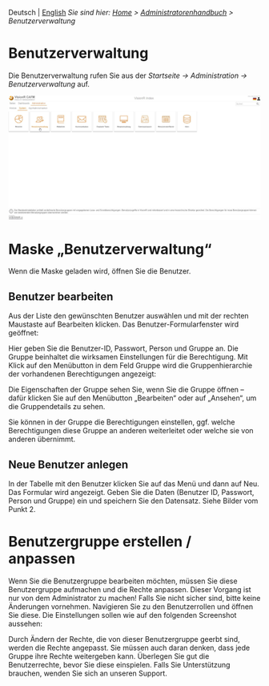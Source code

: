<!-- TITLE: Benutzerverwaltung -->
<!-- SUBTITLE: Überblick Benutzerverwaltung -->

Deutsch | [English](/en/admin-guide)
*Sie sind hier: [Home](/home/) > [Administratorenhandbuch](/de/admin-guide) > Benutzerverwaltung*

# Benutzerverwaltung

Die Benutzerverwaltung rufen Sie aus der *Startseite -> Administration -> Benutzerverwaltung* auf.

![Vr Benutzervewaltung Uberblick](/uploads/administration/vr-benutzervewaltung-uberblick.jpg "Vr Benutzervewaltung Uberblick")
 
# Maske „Benutzerverwaltung“
Wenn die Maske geladen wird, öffnen Sie die Benutzer. 



 
## Benutzer bearbeiten
Aus der Liste den gewünschten Benutzer auswählen und mit der rechten Maustaste auf Bearbeiten klicken. Das Benutzer-Formularfenster wird geöffnet:
 

Hier geben Sie die Benutzer-ID, Passwort, Person und Gruppe an. Die Gruppe beinhaltet die wirksamen Einstellungen für die Berechtigung. Mit Klick auf den Menübutton in dem Feld Gruppe wird die Gruppenhierarchie der vorhandenen Berechtigungen angezeigt:
 

Die Eigenschaften der Gruppe sehen Sie, wenn Sie die Gruppe öffnen – dafür klicken Sie auf den Menübutton „Bearbeiten“ oder auf „Ansehen“, um die Gruppendetails zu sehen.
 

Sie können in der Gruppe die Berechtigungen einstellen, ggf. welche Berechtigungen diese Gruppe an anderen weiterleitet oder welche sie von anderen übernimmt.

## Neue Benutzer anlegen
In der Tabelle mit den Benutzer klicken Sie auf das Menü   und dann auf Neu. Das Formular wird angezeigt. Geben Sie die Daten (Benutzer ID, Passwort, Person und Gruppe) ein und speichern Sie den Datensatz. Siehe Bilder vom Punkt 2. 

# Benutzergruppe erstellen / anpassen
Wenn Sie die Benutzergruppe bearbeiten möchten, müssen Sie diese Benutzergruppe aufmachen und die Rechte anpassen. 
Dieser Vorgang ist nur von dem Administrator zu machen! Falls Sie nicht sicher sind, bitte keine Änderungen vornehmen. 
Navigieren Sie zu den Benutzerrollen und öffnen Sie diese. Die Einstellungen sollen wie auf den folgenden Screenshot aussehen:
 
 

Durch Ändern der Rechte, die von dieser Benutzergruppe geerbt sind, werden die Rechte angepasst. 
Sie müssen auch daran denken, dass jede Gruppe ihre Rechte weitergeben kann. Überlegen Sie gut die Benutzerrechte, bevor Sie diese einspielen. Falls Sie Unterstützung brauchen, wenden Sie sich an unseren Support. 

